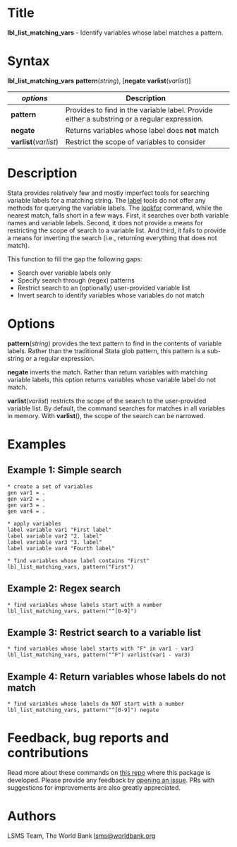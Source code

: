 # Title

__lbl_list_matching_vars__ - Identify variables whose label matches a pattern.

# Syntax

__lbl_list_matching_vars__ __pattern__(_string_), [__**neg**ate__ __**v**arlist__(_varlist_)]

| _options_ | Description |
|-----------|-------------|
| __pattern__ | Provides to find in the variable label. Provide either a substring or a regular expression. |
| __**neg**ate__        | Returns variables whose label does __not__ match  |
| __**v**arlist__(_varlist_) | Restrict the scope of variables to consider |

# Description

Stata provides relatively few and mostly imperfect tools for searching variable labels for a matching string. The [label](https://www.stata.com/manuals13/dlabel.pdf) tools do not offer any methods for querying the variable labels. The [lookfor](https://www.stata.com/manuals/dlookfor.pdf) command, while the nearest match, falls short in a few ways. First, it searches over both variable names and variable labels. Second, it does not provide a means for restricting the scope of search to a variable list. And third, it fails to provide a means for inverting the search (i.e., returning everything that does not match).

This function to fill the gap the following gaps:

- Search over variable labels only
- Specify search through (regex) patterns
- Restrict search to an (optionally) user-provided variable list
- Invert search to identify variables whose variables do not match

# Options

__pattern__(_string_) provides the text pattern to find in the contents of variable labels. Rather than the traditional Stata glob pattern, this pattern is a sub-string or a regular expression.

__**neg**ate__ inverts the match. Rather than return variables with matching variable labels, this option returns variables whose variable label do not match.

__**v**arlist__(_varlist_) restricts the scope of the search to the user-provided variable list. By default, the command searches for matches in all variables in memory. With __varlist__(), the scope of the search can be narrowed.

# Examples

## Example 1: Simple search

```
* create a set of variables
gen var1 = .
gen var2 = .
gen var3 = .
gen var4 = .

* apply variables
label variable var1 "First label"
label variable var2 "2. label"
label variable var3 "3. label"
label variable var4 "Fourth label"

* find variables whose label contains "First"
lbl_list_matching_vars, pattern("First")
```

## Example 2: Regex search

```
* find variables whose labels start with a number
lbl_list_matching_vars, pattern("^[0-9]")
```

## Example 3: Restrict search to a variable list

```
* find variables whose label starts with "F" in var1 - var3
lbl_list_matching_vars, pattern("^F") varlist(var1 - var3)
```

## Example 4: Return variables whose labels do not match

```
* find variables whose labels do NOT start with a number
lbl_list_matching_vars, pattern("^[0-9]") negate
```

# Feedback, bug reports and contributions

Read more about these commands on [this repo](https://github.com/lsms-worldbank/labeller) where this package is developed. Please provide any feedback by [opening an issue](https://github.com/lsms-worldbank/labeller/issues). PRs with suggestions for improvements are also greatly appreciated.

# Authors

LSMS Team, The World Bank lsms@worldbank.org
